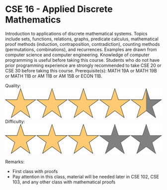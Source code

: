 # CSE 16 - Applied Discrete Mathematics

Introduction to applications of discrete mathematical systems. Topics include sets, functions, relations, graphs, predicate calculus, mathematical proof methods (induction, contraposition, contradiction), counting methods (permutations, combinations), and recurrences. Examples are drawn from computer science and computer engineering. Knowledge of computer programming is useful before taking this course. Students who do not have prior programming experience are strongly recommended to take CSE 20 or CSE 30 before taking this course. Prerequisite(s): MATH 19A or MATH 19B or MATH 11B or AM 11B or AM 15B or ECON 11B.

Quality: ![](../Media/4_5star.png)
Difficulty: ![](../Media/3star.png)

Remarks:

- First class with proofs
- Pay attention in this class, material will be needed later in CSE 102, CSE 103, and any other class with mathematical proofs